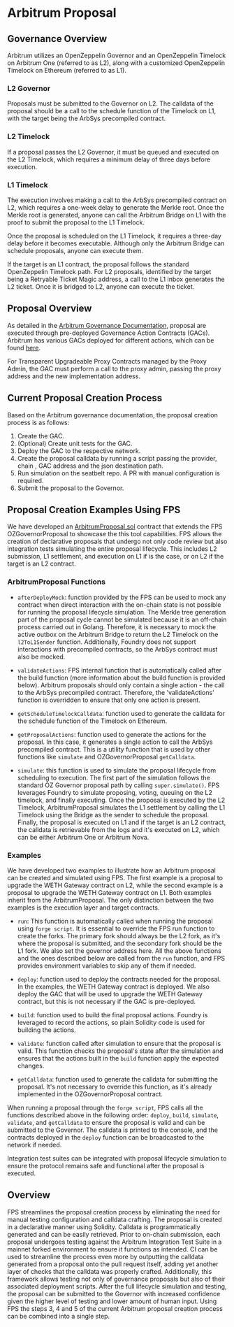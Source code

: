 # Arbitrum Proposal

## Governance Overview

Arbitrum utilizes an OpenZeppelin Governor and an OpenZeppelin Timelock on
Arbitrum One (referred to as L2), along with a customized OpenZeppelin Timelock
on Ethereum (referred to as L1).

### L2 Governor

Proposals must be submitted to the Governor on L2. The calldata of the proposal should be a call to the schedule function of the Timelock on L1, with the target being the ArbSys precompiled contract.

### L2 Timelock

If a proposal passes the L2 Governor, it must be queued and executed on the L2 Timelock, which requires a minimum delay of three days before execution.

### L1 Timelock

The execution involves making a call to the ArbSys precompiled contract on L2,
which requires a one-week delay to generate the Merkle root. Once the Merkle
root is generated, anyone can call the Arbitrum Bridge on L1 with the proof to
submit the proposal to the L1 Timelock.

Once the proposal is scheduled on the L1 Timelock, it requires a three-day delay before it becomes executable. Although only the Arbitrum Bridge can schedule proposals, anyone can execute them.

If the target is an L1 contract, the proposal follows the standard OpenZeppelin Timelock path. For L2 proposals, identified by the target being a Retryable Ticket Magic address, a call to the L1 inbox generates the L2 ticket. Once it is bridged to L2, anyone can execute the ticket.

## Proposal Overview

As detailed in the [Arbitrum Governance Documentation](https://github.com/ArbitrumFoundation/governance/blob/main/docs), proposal are executed through pre-deployed Governance Action Contracts (GACs). Arbitrum has various GACs deployed for different actions, which can be found [here](https://github.com/ArbitrumFoundation/governance/tree/main/src/gov-action-contracts).

For Transparent Upgradeable Proxy Contracts managed by the Proxy Admin, the GAC must perform a call to the proxy admin, passing the proxy address and the new implementation address.

## Current Proposal Creation Process

Based on the Arbitrum governance documentation, the proposal creation process is as follows:

1. Create the GAC.
2. (Optional) Create unit tests for the GAC.
3. Deploy the GAC to the respective network.
4. Create the proposal calldata by running a script passing the provider, chain , GAC address and the json destination path.
5. Run simulation on the seatbelt repo. A PR with manual configuration is required.
6. Submit the proposal to the Governor.

## Proposal Creation Examples Using FPS

We have developed an [ArbitrumProposal.sol](./ArbitrumProposal.sol) contract
that extends the FPS OZGovernorProposal to showcase the this tool capabilities. FPS
allows the creation of declarative proposals that undergo not only code review
but also integration tests simulating the entire proposal lifecycle. This
includes L2 submission, L1 settlement, and execution on L1 if is the case, or on
L2 if the target is an L2 contract.

### ArbitrumProposal Functions

-   `afterDeployMock`: function provided by the FPS can be
    used to mock any contract when direct interaction with the on-chain state is
    not possible for running the proposal lifecycle simulation. The Merkle tree
    generation part of the proposal cycle cannot be simulated because it is an
    off-chain process carried out in Golang. Therefore, it is necessary to mock
    the active outbox on the Arbitrum Bridge to return the L2 Timelock on the
    `l2ToL1Sender` function. Additionally, Foundry does not support interactions
    with precompiled contracts, so the ArbSys contract must also be mocked.

-   `validateActions`: FPS internal function that is automatically called after
    the build function (more information about the build function is provided
    below). Arbitrum proposals should only contain a single action - the call to
    the ArbSys precompiled contract. Therefore, the 'validateActions' function is
    overridden to ensure that only one action is present.
-   `getScheduleTimelockCalldata`: function used to generate the calldata
    for the schedule function of the Timelock on Ethereum.

-   `getProposalActions`: function used to generate the actions for the
    proposal. In this case, it generates a single action to call the ArbSys
    precompiled contract. This is a utility function that is used by other
    functions like `simulate` and OZGovernorProposal `getCalldata`.
-   `simulate`: this function is used to simulate the proposal lifecycle from
    scheduling to execution. The first part of the simulation follows the standard OZ Governor proposal path by calling `super.simulate()`. FPS leverages Foundry to simulate proposing, voting, queuing on the L2 timelock, and finally executing. Once the proposal is executed by the L2 Timelock, ArbitrumProposal simulates the L1 settlement by calling the L1 Timelock using the Bridge as the sender to schedule the proposal. Finally, the proposal is executed on L1 and if the target is an L2 contract, the calldata is retrievable from the logs and it's executed on L2, which can be either Arbitrum One or Arbitrum Nova.

### Examples

We have developed two examples to illustrate how an Arbitrum proposal can be created and simulated using FPS. The first example is a proposal to upgrade the WETH Gateway contract on L2, while the second example is a proposal to upgrade the WETH Gateway contract on L1. Both examples inherit from the ArbitrumProposal. The only distinction between the two examples is the execution layer and target contracts.

-   `run`: This function is automatically called when running the proposal using `forge script`. It is essential to override the FPS run function to create the forks. The primary fork should always be the L2 fork, as it's where the proposal is submitted, and the secondary fork should be the L1 fork. We also set the governor address here. All the above functions and the ones described below are called from the `run` function, and FPS provides environment variables to skip any of them if needed.

-   `deploy`: function used to deploy the contracts needed for the
    proposal. In the examples, the WETH Gateway contract is deployed. We also
    deploy the GAC that will be used to upgrade the WETH Gateway contract, but
    this is not necessary if the GAC is pre-deployed.
-   `build`: function used to build the final proposal actions. Foundry is
    leveraged to record the actions, so plain Solidity code is used for building
    the actions.
-   `validate`: function called after simulation to ensure that the proposal
    is valid. This function checks the proposal's state after the simulation and
    ensures that the actions built in the `build` function apply the expected
    changes.
-   `getCalldata`: function used to generate the calldata for submitting the
    proposal. It's not necessary to override this function, as it's already
    implemented in the OZGovernorProposal contract.

When running a proposal through the `forge script`, FPS calls all the functions described above in the following order: `deploy`, `build`, `simulate`, `validate`, and `getCalldata` to ensure the proposal is valid and can be submitted to the Governor. The calldata is printed to the console, and the contracts deployed in the `deploy` function can be broadcasted to the network if needed.

Integration test suites can be integrated with proposal lifecycle simulation to
ensure the protocol remains safe and functional after the proposal is executed.

## Overview

FPS streamlines the proposal creation process by eliminating the need for manual testing configuration and calldata crafting. The proposal is created in a declarative manner using Solidity. Calldata is programmatically generated and can be easily retrieved. Prior to on-chain submission, each proposal undergoes testing against the Arbitrum Integration Test Suite in a mainnet forked environment to ensure it functions as intended. CI can be used to streamline the process even more by outputting the calldata generated from a proposal onto the pull request itself, adding yet another layer of checks that the calldata was properly crafted. Additionally, this framework allows testing not only of governance proposals but also of their associated deployment scripts. After the full lifecycle simulation and testing, the proposal can be submitted to the Governor with increased confidence given the higher level of testing and lower amount of human input. Using FPS the steps 3, 4 and 5 of the current Arbitrum proposal creation process can be combined into a single step.
